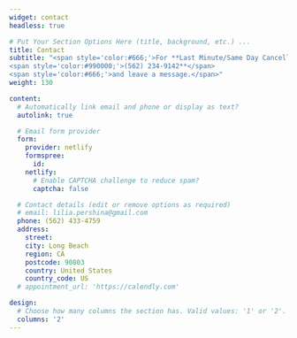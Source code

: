 ```yaml
---
widget: contact
headless: true

# Put Your Section Options Here (title, background, etc.) ...
title: Contact
subtitle: "<span style='color:#666;'>For **Last Minute/Same Day Cancellations ONLY, call:</span>
<span style='color:#990000;'>(562) 234-9142**</span>
<span style='color:#666;'>and leave a message.</span>"
weight: 130

content:
  # Automatically link email and phone or display as text?
  autolink: true

  # Email form provider
  form:
    provider: netlify
    formspree:
      id:
    netlify:
      # Enable CAPTCHA challenge to reduce spam?
      captcha: false

  # Contact details (edit or remove options as required)
  # email: lilia.pershina@gmail.com
  phone: (562) 433-4759
  address:
    street:
    city: Long Beach
    region: CA
    postcode: 90803
    country: United States
    country_code: US
  # appointment_url: 'https://calendly.com'

design:
  # Choose how many columns the section has. Valid values: '1' or '2'.
  columns: '2'
---
```

